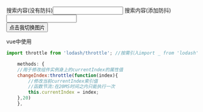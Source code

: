 
<!DOCTYPE html>
<html lang="en">
<head>
    <meta charset="UTF-8">
    <meta http-equiv="X-UA-Compatible" content="IE=edge">
    <meta name="viewport" content="width=device-width, initial-scale=1.0">
    <title>Document</title>
    <!-- 引入lodash：已经封装好了防抖与节流的业务 -->
    <script src='./js/lodash.js'></script>
</head>
<body>
    <!-- 防抖场景 -->
    <div>
        <span>搜索内容(没有防抖)</span><input type="text" id="putong">
        <span>搜索内容(添加防抖)</span><input type="text" id="fangdou">
    </div>
    <!-- 节流 -->
    <button>点击我切换图片</button>
</body>
</html>
<script>
    // 没有添加防抖每次都要触发
    let input1 = document.querySelector('#putong');
    let input2 = document.querySelector('#fangdou');

    //oninput事件:当文本框中的内容发生变化的时候立即会出发的(结合表单元素一起使用)
    input1.oninput = function(){
       console.log('发起ajax请求');
    }
    //防抖：前面的所有的触发都被取消，最后一次执行在规定的时间之后才会执行，也就是说如果连续快速的触发, 只会在规定时间后执行一次
    //对于项目性能优化是极好的
    //lodash函数库对外暴露_对象
    input2.oninput = _.debounce(function(){
       console.log('发起ajax请求');
    },1000);//1s后执行最后一次操作
    //_.debounce(callBack,time) ,返回一个新的函数
    //节流：在规定的时间范围内不会重复触发回调，只有大于这个时间间隔才会触发回调，把频繁触发变为少量触发
    let button = document.querySelector('button');
    button.onclick = _.throttle(function(){
         console.log('切换图片');
    },1000); //1s内只能触发一次

</script>


vue中使用

```js
import throttle from 'lodash/throttle'; //按需引入import _ from 'lodash'是全部引入

    methods: {
    //用于修改组件实例身上的currentIndex的属性值
    changeIndex:throttle(function(index){
        //修改当前currentIndex索引值
        //函数节流:在20MS时间之内只能执行一次
        this.currentIndex = index;
    },20)
    },
```